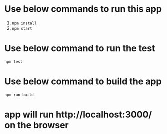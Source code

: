 # Use below commands to run this app

01. `npm install`
02. `npm start`

# Use below command to run the test

`npm test`

# Use below command to build the app

`npm run build`

# app will run http://localhost:3000/ on the browser


